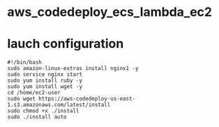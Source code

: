 # aws_codedeploy_ecs_lambda_ec2



# lauch configuration

```
#!/bin/bash
sudo amazon-linux-extras install nginx1 -y
sudo service nginx start
sudo yum install ruby -y
sudo yum install wget -y
cd /home/ec2-user
sudo wget https://aws-codedeploy-us-east-1.s3.amazonaws.com/latest/install
sudo chmod +x ./install
sudo ./install auto
```
